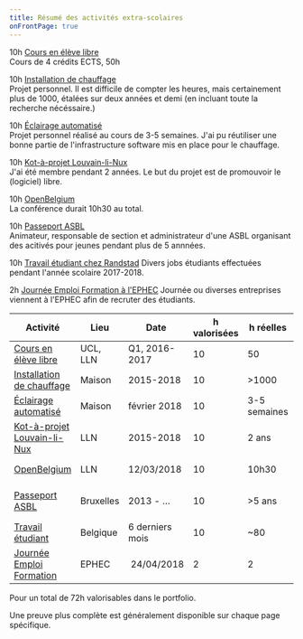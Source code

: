 ```yaml
---
title: Résumé des activités extra-scolaires
onFrontPage: true
---
```


10h [Cours en élève libre](Android.md)  
Cours de 4 crédits ECTS, 50h

10h [Installation de chauffage](Chauffage.md)  
Projet personnel. Il est difficile de compter les heures, mais certainement plus de 1000, étalées sur deux années et demi (en incluant toute la recherche nécéssaire.)

10h [Éclairage automatisé](Eclairage.md)  
Projet personnel réalisé au cours de 3-5 semaines. J'ai pu réutiliser une bonne partie de l'infrastructure software mis en place pour le chauffage.

10h [Kot-à-projet Louvain-li-Nux](Louvainlinux.md)  
J'ai été membre pendant 2 années. Le but du projet est de promouvoir le (logiciel) libre.

10h [OpenBelgium](OpenBelgium.md)  
La conférence durait 10h30 au total.

10h [Passeport ASBL](Passeport.md)  
Animateur, responsable de section et administrateur d'une ASBL organisant des acitivés pour jeunes pendant plus de 5 annnées.

10h [Travail étudiant chez Randstad](Randstad.md)
Divers jobs étudiants effectuées pendant l'année scolaire 2017-2018.

2h [Journée Emploi Formation à l'EPHEC](JEF.md)
Journée ou diverses entreprises viennent à l'EPHEC afin de recruter des étudiants.

| Activité | Lieu | Date | h valorisées | h réelles | Preuve |
| --- | --- | --- | --- | --- | --- |
| [Cours en élève libre](Android.md) | UCL, LLN | Q1, 2016-2017 | 10 | 50 | [Repo](/assets/lfsab1509-bitbucket.png) |
| [Installation de chauffage](Chauffage.md) | Maison | 2015-2018 | 10 | >1000 | [RPi chaudiere](/assets/chauffage-chaudiere.JPG) |
| [Éclairage automatisé](Eclairage.md) | Maison | février 2018 | 10 | 3-5 semaines | [Alim et arduino](assets/ecl-alim.JPG) |
| [Kot-à-projet Louvain-li-Nux](Louvainlinux.md) | LLN | 2015-2018 | 10 | 2 ans | [Lettre UCL](/assets/llnux-lettreucl.png) |
| [OpenBelgium](OpenBelgium.md) | LLN | 12/03/2018 | 10 | 10h30 | [Ticket OpenBelgium](/assets/TicketOpenBelgium.pdf) |
| [Passeport ASBL](Passeport.md) | Bruxelles | 2013 - … | 10 | >5 ans | [Membres effectifs de Passeport](http://garcons.passeportasbl.be/presentation/membres-effectifs/) |
| [Travail étudiant](Randstad.md) | Belgique | 6 derniers mois | 10 | ~80 | [Fiche salaire](/assets/randstad.png) |
| [Journée Emploi Formation](JEF.md) | EPHEC | 24/04/2018 | 2 | 2 | Photos de Mme Vroman |

Pour un total de 72h valorisables dans le portfolio.

Une preuve plus complète est généralement disponible sur chaque page spécifique.
